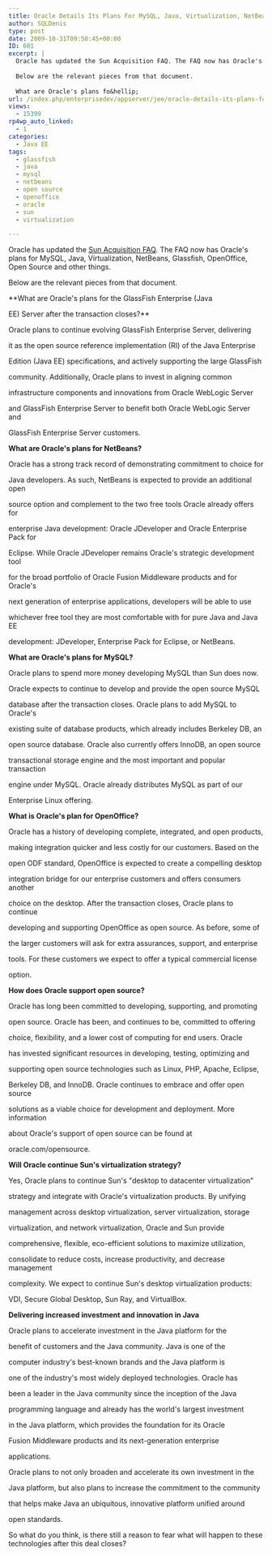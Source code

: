 ```yaml
---
title: Oracle Details Its Plans For MySQL, Java, Virtualization, NetBeans, Glassfish, OpenOffice And Open Source
author: SQLDenis
type: post
date: 2009-10-31T09:50:45+00:00
ID: 601
excerpt: |
  Oracle has updated the Sun Acquisition FAQ. The FAQ now has Oracle's plans for MySQL, Java, Virtualization, NetBeans, Glassfish, OpenOffice, Open Source and other things.
  
  Below are the relevant pieces from that document.
  
  What are Oracle's plans fo&hellip;
url: /index.php/enterprisedev/appserver/jee/oracle-details-its-plans-for-mysql-java/
views:
  - 15399
rp4wp_auto_linked:
  - 1
categories:
  - Java EE
tags:
  - glassfish
  - java
  - mysql
  - netbeans
  - open source
  - openoffice
  - oracle
  - sun
  - virtualization

---
```

Oracle has updated the [Sun Acquisition FAQ][1]. The FAQ now has Oracle's plans for MySQL, Java, Virtualization, NetBeans, Glassfish, OpenOffice, Open Source and other things.

Below are the relevant pieces from that document.

**What are Oracle's plans for the GlassFish Enterprise (Java
  
EE) Server after the transaction closes?**
  
Oracle plans to continue evolving GlassFish Enterprise Server, delivering
  
it as the open source reference implementation (RI) of the Java Enterprise
  
Edition (Java EE) specifications, and actively supporting the large GlassFish
  
community. Additionally, Oracle plans to invest in aligning common
  
infrastructure components and innovations from Oracle WebLogic Server
  
and GlassFish Enterprise Server to benefit both Oracle WebLogic Server and
  
GlassFish Enterprise Server customers.

**What are Oracle's plans for NetBeans?**
  
Oracle has a strong track record of demonstrating commitment to choice for
  
Java developers. As such, NetBeans is expected to provide an additional open
  
source option and complement to the two free tools Oracle already offers for
  
enterprise Java development: Oracle JDeveloper and Oracle Enterprise Pack for
  
Eclipse. While Oracle JDeveloper remains Oracle's strategic development tool
  
for the broad portfolio of Oracle Fusion Middleware products and for Oracle's
  
next generation of enterprise applications, developers will be able to use
  
whichever free tool they are most comfortable with for pure Java and Java EE
  
development: JDeveloper, Enterprise Pack for Eclipse, or NetBeans. 

**What are Oracle's plans for MySQL?**
  
Oracle plans to spend more money developing MySQL than Sun does now.
  
Oracle expects to continue to develop and provide the open source MySQL
  
database after the transaction closes. Oracle plans to add MySQL to Oracle's
  
existing suite of database products, which already includes Berkeley DB, an
  
open source database. Oracle also currently offers InnoDB, an open source
  
transactional storage engine and the most important and popular transaction
  
engine under MySQL. Oracle already distributes MySQL as part of our
  
Enterprise Linux offering.

**What is Oracle's plan for OpenOffice?**
  
Oracle has a history of developing complete, integrated, and open products,
  
making integration quicker and less costly for our customers. Based on the
  
open ODF standard, OpenOffice is expected to create a compelling desktop
  
integration bridge for our enterprise customers and offers consumers another
  
choice on the desktop. After the transaction closes, Oracle plans to continue
  
developing and supporting OpenOffice as open source. As before, some of
  
the larger customers will ask for extra assurances, support, and enterprise
  
tools. For these customers we expect to offer a typical commercial license
  
option.

**How does Oracle support open source?**
  
Oracle has long been committed to developing, supporting, and promoting
  
open source. Oracle has been, and continues to be, committed to offering
  
choice, flexibility, and a lower cost of computing for end users. Oracle
  
has invested significant resources in developing, testing, optimizing and
  
supporting open source technologies such as Linux, PHP, Apache, Eclipse,
  
Berkeley DB, and InnoDB. Oracle continues to embrace and offer open source
  
solutions as a viable choice for development and deployment. More information
  
about Oracle's support of open source can be found at
  
oracle.com/opensource. 

**Will Oracle continue Sun's virtualization strategy?**
  
Yes, Oracle plans to continue Sun's "desktop to datacenter virtualization"
  
strategy and integrate with Oracle's virtualization products. By unifying
  
management across desktop virtualization, server virtualization, storage
  
virtualization, and network virtualization, Oracle and Sun provide
  
comprehensive, flexible, eco-efficient solutions to maximize utilization,
  
consolidate to reduce costs, increase productivity, and decrease management
  
complexity. We expect to continue Sun's desktop virtualization products:
  
VDI, Secure Global Desktop, Sun Ray, and VirtualBox.

**Delivering increased investment and innovation in Java**
  
Oracle plans to accelerate investment in the Java platform for the
  
benefit of customers and the Java community. Java is one of the
  
computer industry's best-known brands and the Java platform is
  
one of the industry's most widely deployed technologies. Oracle has
  
been a leader in the Java community since the inception of the Java
  
programming language and already has the world's largest investment
  
in the Java platform, which provides the foundation for its Oracle
  
Fusion Middleware products and its next-generation enterprise
  
applications.
  
Oracle plans to not only broaden and accelerate its own investment in the
  
Java platform, but also plans to increase the commitment to the community
  
that helps make Java an ubiquitous, innovative platform unified around
  
open standards. 

So what do you think, is there still a reason to fear what will happen to these technologies after this deal closes?

 [1]: http://www.oracle.com/us/sun/038563.pdf